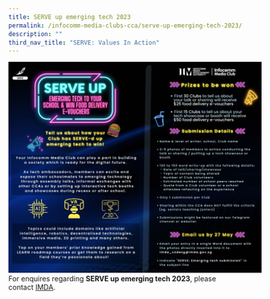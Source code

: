 ```yaml
---
title: SERVE up emerging tech 2023
permalink: /infocomm-media-clubs-cca/serve-up-emerging-tech-2023/
description: ""
third_nav_title: "SERVE: Values In Action"
---
```

![](/images/Icmclub/serve%20edm%20%20internal%20(bigger).jpg)
For enquires regarding **SERVE up emerging tech 2023**, please contact [IMDA](mailto:IMDA_CODESG@imda.gov.sg).